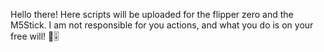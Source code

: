 Hello there! Here scripts will be uploaded for the flipper zero and the M5Stick.
I am not responsible for you actions, and what you do is on your free will!
📡🎚️
